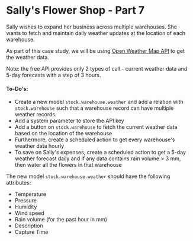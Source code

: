 # Sally's Flower Shop - Part 7

Sally wishes to expand her business across multiple warehouses.
She wants to fetch and maintain daily weather updates at the location of each warehouse.

As part of this case study, we will be using [Open Weather Map API](https://openweathermap.org/) to get the weather data.

Note: the free API provides only 2 types of call - current weather data and 5-day forecasts with a step of 3 hours.
#### To-Do's:
- Create a new model `stock.warehouse.weather` and add a relation with `stock.warehouse` such that a warehouse record can have multiple weather records
- Add a system parameter to store the API key
- Add a button on `stock.warehouse` to fetch the current weather data based on the location of the warehouse
- Furthermore, create a scheduled action to get every warehouse's weather data hourly
- To save on Sally's expenses, create a scheduled action to get a 5-day weather forecast daily and if any data contains
rain volume > 3 mm, then water all the flowers in that warehouse

The new model `stock.warehouse.weather` should have the following attributes:
- Temperature
- Pressure
- Humidity
- Wind speed
- Rain volume (for the past hour in mm)
- Description
- Capture Time